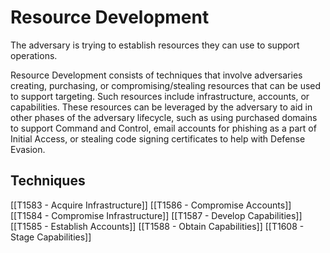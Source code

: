 # Resource Development

The adversary is trying to establish resources they can use to support operations.

Resource Development consists of techniques that involve adversaries creating, purchasing, or compromising/stealing resources that can be used to support targeting. Such resources include infrastructure, accounts, or capabilities. These resources can be leveraged by the adversary to aid in other phases of the adversary lifecycle, such as using purchased domains to support Command and Control, email accounts for phishing as a part of Initial Access, or stealing code signing certificates to help with Defense Evasion.

## Techniques

[[T1583 - Acquire Infrastructure]]
[[T1586 - Compromise Accounts]]
[[T1584 - Compromise Infrastructure]]
[[T1587 - Develop Capabilities]]
[[T1585 - Establish Accounts]]
[[T1588 - Obtain Capabilities]]
[[T1608 - Stage Capabilities]]

